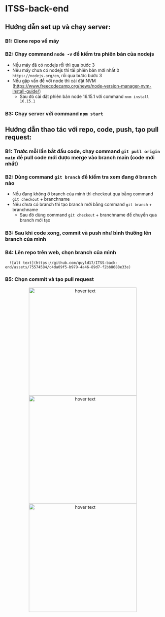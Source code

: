 # ITSS-back-end

## Hướng dẫn set up và chạy server:

### B1: Clone repo về máy
### B2: Chạy command `node -v` để kiểm tra phiên bản của nodejs  
  - Nếu máy đã có nodejs rồi thì qua bước 3 <br />
  - Nếu máy chưa có nodejs thì tải phiên bản mới nhất ở `https://nodejs.org/en`, rồi qua bước bước 3 <br />
  - Nếu gặp vấn đề với node thì cài đặt NVM (https://www.freecodecamp.org/news/node-version-manager-nvm-install-guide/)
    - Sau đó cài đặt phiên bản node 16.15.1 với command `nvm install 16.15.1`
### B3: Chạy server với command `npm start`

## Hướng dẫn thao tác với repo, code, push, tạo pull request:
### B1: Trước mỗi lần bắt đầu code, chạy command `git pull origin main` để pull code mới được merge vào branch main (code mới nhất)
### B2: Dùng command `git branch` để kiểm tra xem đang ở branch nào
  - Nếu đang không ở branch của mình thì checkout qua bằng command `git checkout` + branchname
  - Nếu chưa có branch thì tạo branch mới bằng command `git branch` + branchname
    - Sau đó dùng command `git checkout` + branchname để chuyển qua branch mới tạo
### B3: Sau khi code xong, commit và push như bình thường lên branch của mình
### B4: Lên repo trên web, chọn branch của mình
      ![alt text](https://github.com/quyld17/ITSS-back-end/assets/75574584/c4da09f5-b979-4a46-89d7-f2bb8688e33e)
### B5: Chọn commit và tạo pull request
<p align="center">
  <img src="https://github.com/quyld17/ITSS-back-end/assets/75574584/c0fe6bf9-20ad-4aff-9c6f-f6d65be6ed1d)" width="350" title="hover text">
  <img src="https://github.com/quyld17/ITSS-back-end/assets/75574584/a572d533-8754-41c0-8726-eec93bb95a22)" width="350" title="hover text">
  <img src="https://github.com/quyld17/ITSS-back-end/assets/75574584/50f06422-2862-40f8-8cd4-dcc7a105b55c)" width="350" title="hover text">
</p>
